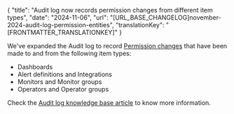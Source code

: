 {
  "title": "Audit log now records permission changes from different item types",
  "date": "2024-11-06",
  "url": "[URL_BASE_CHANGELOG]november-2024-audit-log-permission-entities",
  "translationKey": "[FRONTMATTER_TRANSLATIONKEY]"
}

We've expanded the Audit log to record [Permission changes]([LINK_URL_1]) that have been made to and from the following item types:

- Dashboards
- Alert definitions and Integrations
- Monitors and Monitor groups
- Operators and Operator groups

Check the [Audit log knowledge base article]([LINK_URL_2]) to know more information.